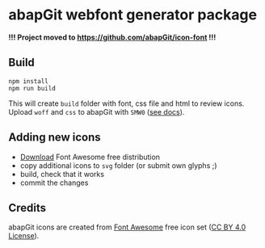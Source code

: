 # abapGit webfont generator package

**!!! Project moved to https://github.com/abapGit/icon-font !!!**

## Build

```
npm install
npm run build
```

This will create `build` folder with font, css file and html to review icons. Upload `woff` and `css` to abapGit with `SMW0` ([see docs](https://docs.abapgit.org/development/adding-icons.html)).

## Adding new icons

- [Download](https://fontawesome.com/download) Font Awesome free distribution
- copy additional icons to `svg` folder (or submit own glyphs ;)
- build, check that it works
- commit the changes

## Credits

abapGit icons are created from [Font Awesome](https://fontawesome.com/) free icon set ([CC BY 4.0 License](https://fontawesome.com/license/free)).

